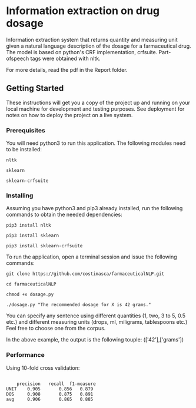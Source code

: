 # Information extraction on drug dosage

Information extraction system that returns quantity and measuring unit given a natural language description of the dosage for a farmaceutical drug. The model is based on python's CRF implementation, crfsuite. Part-ofspeech tags were obtained with nltk.

For more details, read the pdf in the Report folder.


## Getting Started

These instructions will get you a copy of the project up and running on your local machine for development and testing purposes. See deployment for notes on how to deploy the project on a live system.

### Prerequisites

You will need python3 to run this application. The following modules need to be installed:
```
nltk
```
```
sklearn
```
```
sklearn-crfsuite
```


### Installing

Assuming you have python3 and pip3 already installed, run the following commands to obtain the needed dependencies:

```
pip3 install nltk
```

```
pip3 install sklearn
 ```

```
pip3 install sklearn-crfsuite
 ```
To run the application, open a terminal session and issue the following commands:

```
git clone https://github.com/costimasca/farmaceuticalNLP.git
```
```
cd farmaceuticalNLP
```
```
chmod +x dosage.py
```
```
./dosage.py "The recommended dosage for X is 42 grams."
```
You can specify any sentence using different quantities (1, two, 3 to 5, 0.5 etc.) and different measuring units (drops, ml, miligrams, tablespoons etc.) Feel free to choose one from the corpus.

In the above example, the output is the following touple: (['42'],['grams'])

### Performance

Using 10-fold cross validation:

```

 	precision	recall	f1-measure
UNIT 	0.905		0.856	0.879
DOS 	0.908		0.875	0.891
avg 	0.906		0.865	0.885
```